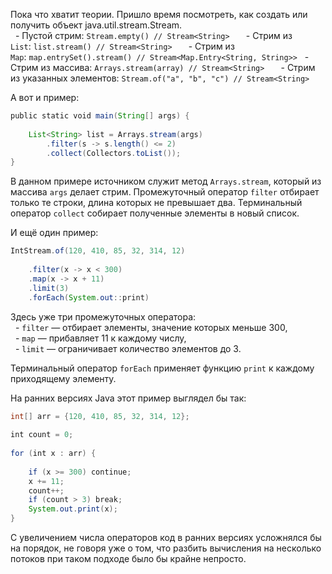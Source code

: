 Пока что хватит теории. Пришло время посмотреть, как создать или получить объект java.util.stream.Stream.  
  - Пустой стрим: `Stream.empty() // Stream<String>  `
  - Стрим из `List`: `list.stream() // Stream<String>  `
  - Стрим из `Map`: `map.entrySet().stream() // Stream<Map.Entry<String, String>>`
  - Стрим из массива: `Arrays.stream(array) // Stream<String>  `
  - Стрим из указанных элементов: `Stream.of("a", "b", "c") // Stream<String>  `
  
А вот и пример:  

```java
public static void main(String[] args) {
    
    List<String> list = Arrays.stream(args)
        .filter(s -> s.length() <= 2)
        .collect(Collectors.toList());
}
```
  
В данном примере источником служит метод `Arrays.stream`, который из массива `args` делает стрим. Промежуточный оператор `filter` отбирает только те строки, длина которых не превышает два. Терминальный оператор `collect` собирает полученные элементы в новый список.  
  
И ещё один пример:  

```java
IntStream.of(120, 410, 85, 32, 314, 12)
    
    .filter(x -> x < 300)
    .map(x -> x + 11)
    .limit(3)
    .forEach(System.out::print)
```
  
Здесь уже три промежуточных оператора:  
  - `filter` — отбирает элементы, значение которых меньше 300,  
  - `map` — прибавляет 11 к каждому числу,  
  - `limit` — ограничивает количество элементов до 3.  
  
Терминальный оператор `forEach` применяет функцию `print` к каждому приходящему элементу.  

На ранних версиях Java этот пример выглядел бы так:  

```java
int[] arr = {120, 410, 85, 32, 314, 12};
    
int count = 0;
    
for (int x : arr) {
    
    if (x >= 300) continue;
    x += 11;
    count++;
    if (count > 3) break;
    System.out.print(x);
}
```

С увеличением числа операторов код в ранних версиях усложнялся бы на порядок, не говоря уже о том, что разбить вычисления на несколько потоков при таком подходе было бы крайне непросто.
